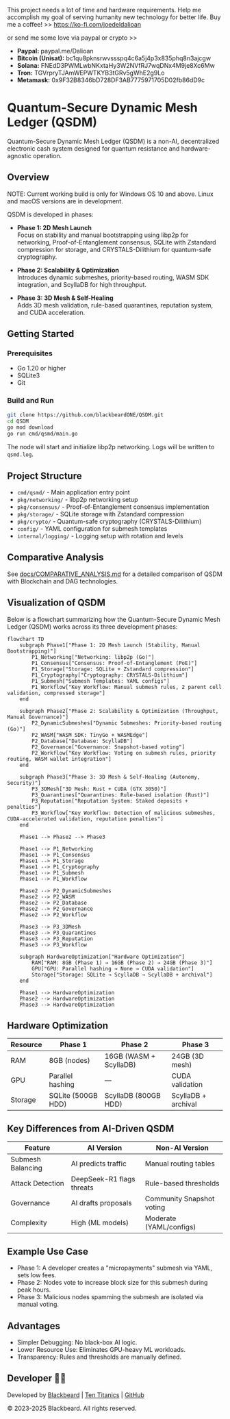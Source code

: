 This project needs a lot of time and hardware requirements. Help me accomplish my goal of serving humanity new technology for better life. Buy me a coffee! >>
https://ko-fi.com/joedeldalioan

or send me some love via paypal or crypto >>

- **Paypal:** paypal.me/Dalioan
- **Bitcoin (Unisat):** bc1qu8pknsrwvssspq4c6a5j4p3x835phq8n3ajcgw
- **Solana:** FNEdD3PWMLwbNKxtaHy3W2NVfRJ7wqDNx4M9je8Xc6Mw
- **Tron:** TGVrpryTJAmWEPWTKYB3tGRv5gWhE2g9Lo
- **Metamask:** 0x9F32B8346bD728DF3AB7775971705D02fb86dD9c

# Quantum-Secure Dynamic Mesh Ledger (QSDM)

Quantum-Secure Dynamic Mesh Ledger (QSDM) is a non-AI, decentralized electronic cash system designed for quantum resistance and hardware-agnostic operation.

## Overview
NOTE: Current working build is only for Windows OS 10 and above. Linux and macOS versions are in development.

QSDM is developed in phases:

- **Phase 1: 2D Mesh Launch**  
  Focus on stability and manual bootstrapping using libp2p for networking, Proof-of-Entanglement consensus, SQLite with Zstandard compression for storage, and CRYSTALS-Dilithium for quantum-safe cryptography.

- **Phase 2: Scalability & Optimization**  
  Introduces dynamic submeshes, priority-based routing, WASM SDK integration, and ScyllaDB for high throughput.

- **Phase 3: 3D Mesh & Self-Healing**  
  Adds 3D mesh validation, rule-based quarantines, reputation system, and CUDA acceleration.

## Getting Started

### Prerequisites

- Go 1.20 or higher
- SQLite3
- Git

### Build and Run

```bash
git clone https://github.com/blackbeardONE/QSDM.git
cd QSDM
go mod download
go run cmd/qsmd/main.go
```

The node will start and initialize libp2p networking. Logs will be written to `qsmd.log`.

## Project Structure

- `cmd/qsmd/` - Main application entry point
- `pkg/networking/` - libp2p networking setup
- `pkg/consensus/` - Proof-of-Entanglement consensus implementation
- `pkg/storage/` - SQLite storage with Zstandard compression
- `pkg/crypto/` - Quantum-safe cryptography (CRYSTALS-Dilithium)
- `config/` - YAML configuration for submesh templates
- `internal/logging/` - Logging setup with rotation and levels

## Comparative Analysis

See [docs/COMPARATIVE_ANALYSIS.md](docs/COMPARATIVE_ANALYSIS.md) for a detailed comparison of QSDM with Blockchain and DAG technologies.

## Visualization of QSDM

Below is a flowchart summarizing how the Quantum-Secure Dynamic Mesh Ledger (QSDM) works across its three development phases:

```mermaid
flowchart TD
    subgraph Phase1["Phase 1: 2D Mesh Launch (Stability, Manual Bootstrapping)"]
        P1_Networking["Networking: libp2p (Go)"]
        P1_Consensus["Consensus: Proof-of-Entanglement (PoE)"]
        P1_Storage["Storage: SQLite + Zstandard compression"]
        P1_Cryptography["Cryptography: CRYSTALS-Dilithium"]
        P1_Submesh["Submesh Templates: YAML configs"]
        P1_Workflow["Key Workflow: Manual submesh rules, 2 parent cell validation, compressed storage"]
    end

    subgraph Phase2["Phase 2: Scalability & Optimization (Throughput, Manual Governance)"]
        P2_DynamicSubmeshes["Dynamic Submeshes: Priority-based routing (Go)"]
        P2_WASM["WASM SDK: TinyGo + WASMEdge"]
        P2_Database["Database: ScyllaDB"]
        P2_Governance["Governance: Snapshot-based voting"]
        P2_Workflow["Key Workflow: Voting on submesh rules, priority routing, WASM wallet integration"]
    end

    subgraph Phase3["Phase 3: 3D Mesh & Self-Healing (Autonomy, Security)"]
        P3_3DMesh["3D Mesh: Rust + CUDA (GTX 3050)"]
        P3_Quarantines["Quarantines: Rule-based isolation (Rust)"]
        P3_Reputation["Reputation System: Staked deposits + penalties"]
        P3_Workflow["Key Workflow: Detection of malicious submeshes, CUDA-accelerated validation, reputation penalties"]
    end

    Phase1 --> Phase2 --> Phase3

    Phase1 --> P1_Networking
    Phase1 --> P1_Consensus
    Phase1 --> P1_Storage
    Phase1 --> P1_Cryptography
    Phase1 --> P1_Submesh
    Phase1 --> P1_Workflow

    Phase2 --> P2_DynamicSubmeshes
    Phase2 --> P2_WASM
    Phase2 --> P2_Database
    Phase2 --> P2_Governance
    Phase2 --> P2_Workflow

    Phase3 --> P3_3DMesh
    Phase3 --> P3_Quarantines
    Phase3 --> P3_Reputation
    Phase3 --> P3_Workflow

    subgraph HardwareOptimization["Hardware Optimization"]
        RAM["RAM: 8GB (Phase 1) → 16GB (Phase 2) → 24GB (Phase 3)"]
        GPU["GPU: Parallel hashing → None → CUDA validation"]
        Storage["Storage: SQLite → ScyllaDB → ScyllaDB + archival"]
    end

    Phase1 --> HardwareOptimization
    Phase2 --> HardwareOptimization
    Phase3 --> HardwareOptimization
```

## Hardware Optimization

| Resource | Phase 1           | Phase 2                 | Phase 3                  |
|----------|-------------------|-------------------------|--------------------------|
| RAM      | 8GB (nodes)       | 16GB (WASM + ScyllaDB)  | 24GB (3D mesh)           |
| GPU      | Parallel hashing  | —                       | CUDA validation          |
| Storage  | SQLite (500GB HDD)| ScyllaDB (800GB HDD)    | ScyllaDB + archival      |

## Key Differences from AI-Driven QSDM

| Feature           | AI Version           | Non-AI Version          |
|-------------------|----------------------|------------------------|
| Submesh Balancing | AI predicts traffic  | Manual routing tables   |
| Attack Detection  | DeepSeek-R1 flags threats | Rule-based thresholds |
| Governance        | AI drafts proposals  | Community Snapshot voting |
| Complexity        | High (ML models)     | Moderate (YAML/configs) |

## Example Use Case

- Phase 1: A developer creates a "micropayments" submesh via YAML, sets low fees.
- Phase 2: Nodes vote to increase block size for this submesh during peak hours.
- Phase 3: Malicious nodes spamming the submesh are isolated via manual voting.

## Advantages

- Simpler Debugging: No black-box AI logic.
- Lower Resource Use: Eliminates GPU-heavy ML workloads.
- Transparency: Rules and thresholds are manually defined.

## Developer 👨‍💻

Developed by [Blackbeard](https://blackbeard.one) | [Ten Titanics](https://tentitanics.com) | [GitHub](https://github.com/blackbeardONE)

© 2023-2025 Blackbeard. All rights reserved.
